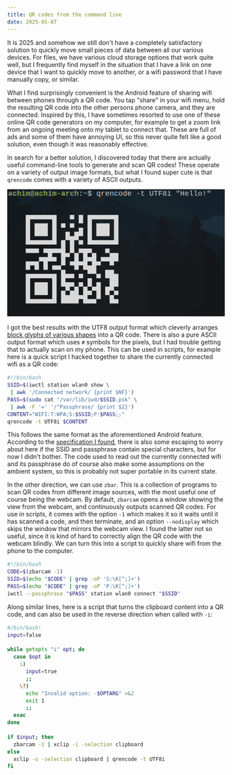 ```yaml
---
title: QR codes from the command line
date: 2025-05-07
---
```


It is 2025 and somehow we still don't have a completely satisfactory solution to quickly move small pieces of data between all our various devices. For files, we have various cloud storage options that work quite well, but I frequently find myself in the situation that I have a link on one device that I want to quickly move to another, or a wifi password that I have manually copy, or similar.

What I find surprisingly convenient is the Android feature of sharing wifi between phones through a QR code. You tap "share" in your wifi menu, hold the resulting QR code into the other persons phone camera, and they are connected. Inspired by this, I have sometimes resorted to use one of these online QR code generators on my computer, for example to get a zoom link from an ongoing meeting onto my tablet to connect that. These are full of ads and some of them have annoying UI, so this never quite felt like a good solution, even though it was reasonably effective.

In search for a better solution, I discovered today that there are actually useful command-line tools to generate and scan QR codes! These operate on a variety of output image formats, but what I found super cute is that `qrencode` comes with a variety of ASCII outputs.

![](/images/qrencode.png)

I got the best results with the UTF8 output format which cleverly arranges [block glyphs of various shapes](https://www.compart.com/en/unicode/block/U+2580) into a QR code. There is also a pure ASCII output format which uses `#` symbols for the pixels, but I had trouble getting that to actually scan on my phone.
This can be used in scripts, for example here is a quick script I hacked together to share the currently connected wifi as a QR code:

```bash
#!/bin/bash
SSID=$(iwctl station wlan0 show \
 | awk '/Connected network/ {print $NF}')
PASS=$(sudo cat "/var/lib/iwd/$SSID.psk" \
 | awk -F '=' '/^Passphrase/ {print $2}')
CONTENT="WIFI:T:WPA;S:$SSID;P:$PASS;;"
qrencode -t UTF8i $CONTENT
```

This follows the same format as the aforementioned Android feature. According to the [specification I found](https://github.com/zxing/zxing/wiki/Barcode-Contents#wi-fi-network-config-android-ios-11), there is also some escaping to worry about here if the SSID and passphrase contain special characters, but for now I didn't bother. The code used to read out the currently connected wifi and its passphrase do of course also make some assumptions on the ambient system, so this is probably not super portable in its current state.

In the other direction, we can use `zbar`. This is a collection of programs to scan QR codes from different image sources, with the most useful one of course being the webcam. By default, `zbarcam` opens a window showing the view from the webcam, and continuously outputs scanned QR codes. For use in scripts, it comes with the option `-1` which makes it so it waits until it has scanned a code, and then terminate, and an option `--nodisplay` which skips the window that mirrors the webcam view. I found the latter not so useful, since it is kind of hard to correctly align the QR code with the webcam blindly. We can turn this into a script to quickly share wifi from the phone to the computer.

~~~bash
#!/bin/bash
CODE=$(zbarcam -1)
SSID=$(echo "$CODE" | grep -oP 'S:\K[^;]+')
PASS=$(echo "$CODE" | grep -oP 'P:\K[^;]+')
iwctl --passphrase "$PASS" station wlan0 connect "$SSID"
~~~

Along similar lines, here is a script that turns the clipboard content into a QR code, and can also be used in the reverse direction when called with `-i`:

~~~bash
#/bin/bash!
input=false

while getopts "i" opt; do
  case $opt in
    i)
      input=true
      ;;
    \?)
      echo "Invalid option: -$OPTARG" >&2
      exit 1
      ;; 
  esac
done

if $input; then
  zbarcam -1 | xclip -i -selection clipboard
else
  xclip -o -selection clipboard | qrencode -t UTF8i
fi
~~~
